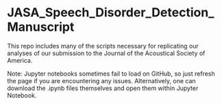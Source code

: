 # JASA_Speech_Disorder_Detection_Manuscript
This repo includes many of the scripts necessary for replicating our analyses of our submission to the Journal of the Acoustical Society of America.

Note: Jupyter notebooks sometimes fail to load on GitHub, so just refresh the page if you are encountering any issues. Alternatively, one can download the .ipynb files themselves and open them within Jupyter Notebook.
